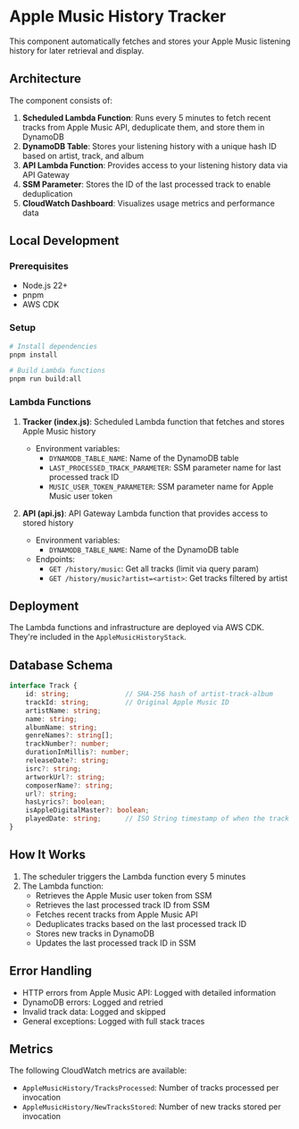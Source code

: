# Apple Music History Tracker

This component automatically fetches and stores your Apple Music listening history for later retrieval and display.

## Architecture

The component consists of:

1. **Scheduled Lambda Function**: Runs every 5 minutes to fetch recent tracks from Apple Music API, deduplicate them, and store them in DynamoDB
2. **DynamoDB Table**: Stores your listening history with a unique hash ID based on artist, track, and album
3. **API Lambda Function**: Provides access to your listening history data via API Gateway
4. **SSM Parameter**: Stores the ID of the last processed track to enable deduplication
5. **CloudWatch Dashboard**: Visualizes usage metrics and performance data

## Local Development

### Prerequisites

- Node.js 22+
- pnpm
- AWS CDK

### Setup

```bash
# Install dependencies
pnpm install

# Build Lambda functions
pnpm run build:all
```

### Lambda Functions

1. **Tracker (index.js)**: Scheduled Lambda function that fetches and stores Apple Music history
   - Environment variables:
     - `DYNAMODB_TABLE_NAME`: Name of the DynamoDB table
     - `LAST_PROCESSED_TRACK_PARAMETER`: SSM parameter name for last processed track ID
     - `MUSIC_USER_TOKEN_PARAMETER`: SSM parameter name for Apple Music user token

2. **API (api.js)**: API Gateway Lambda function that provides access to stored history
   - Environment variables:
     - `DYNAMODB_TABLE_NAME`: Name of the DynamoDB table
   - Endpoints:
     - `GET /history/music`: Get all tracks (limit via query param)
     - `GET /history/music?artist=<artist>`: Get tracks filtered by artist

## Deployment

The Lambda functions and infrastructure are deployed via AWS CDK. They're included in the `AppleMusicHistoryStack`.

## Database Schema

```typescript
interface Track {
    id: string;              // SHA-256 hash of artist-track-album
    trackId: string;         // Original Apple Music ID
    artistName: string;
    name: string;
    albumName: string;
    genreNames?: string[];
    trackNumber?: number;
    durationInMillis?: number;
    releaseDate?: string;
    isrc?: string;
    artworkUrl?: string;
    composerName?: string;
    url?: string;
    hasLyrics?: boolean;
    isAppleDigitalMaster?: boolean;
    playedDate: string;      // ISO String timestamp of when the track was played
}
```

## How It Works

1. The scheduler triggers the Lambda function every 5 minutes
2. The Lambda function:
   - Retrieves the Apple Music user token from SSM
   - Retrieves the last processed track ID from SSM
   - Fetches recent tracks from Apple Music API
   - Deduplicates tracks based on the last processed track ID
   - Stores new tracks in DynamoDB
   - Updates the last processed track ID in SSM

## Error Handling

- HTTP errors from Apple Music API: Logged with detailed information
- DynamoDB errors: Logged and retried
- Invalid track data: Logged and skipped
- General exceptions: Logged with full stack traces

## Metrics

The following CloudWatch metrics are available:
- `AppleMusicHistory/TracksProcessed`: Number of tracks processed per invocation
- `AppleMusicHistory/NewTracksStored`: Number of new tracks stored per invocation 